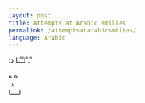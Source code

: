 ```yaml
---
layout: post
title: Attempts at Arabic smilies
permalink: /attemptsatarabicsmilies/
language: Arabic
---
```


&#x202b;
ْـ     ْلـْـْـا    د:

&#x202b;
ه  ه  
&nbsp;د  
لــــا  
